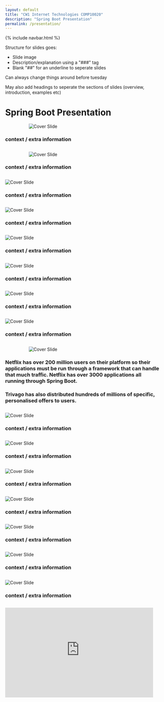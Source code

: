 ```yaml
---
layout: default
title: "CW1 Internet Technologies COMP10020"
description: "Spring Boot Presentation"
permalink: /presentation/
---
```


{% include navbar.html %}

<style>

.slide {
    width: 70%; 
    margin-left: auto; 
    margin-right: auto;
}

</style>
Structure for slides goes:
- Slide image
- Description/explanation using a "###" tag
- Blank "##" for an underline to seperate slides

Can always change things around before tuesday

May also add headings to seperate the sections of slides (overview, introduction, examples etc)


# Spring Boot Presentation
<div style="width: 70%; margin-left: auto; margin-right: auto">

![Cover Slide](Presentation/Slide1.jpg)

</div>

### context / extra information
##

<div class ="slide">

![Cover Slide](Presentation/Slide2.jpg)

</div>

### context / extra information
##

![Cover Slide](Presentation/Slide3.jpg)

### context / extra information
##

![Cover Slide](Presentation/Slide4.jpg)

### context / extra information
##

![Cover Slide](Presentation/Slide5.jpg)

### context / extra information
##

![Cover Slide](Presentation/Slide6.jpg)

### context / extra information
##

![Cover Slide](Presentation/Slide7.jpg)

### context / extra information
##

![Cover Slide](Presentation/Slide8.jpg)

### context / extra information
##

<div class = "slide">

![Cover Slide](Presentation/Slide9.jpg)
</div>

### Netflix has over 200 million users on their platform so their applications must be run through a framework that can handle that much traffic. Netflix has over 3000 applications all running through Spring Boot.

### Trivago has also distributed hundreds of millions of specific, personalised offers to users.
##

![Cover Slide](Presentation/Slide10.jpg)

### context / extra information
##

![Cover Slide](Presentation/Slide11.jpg)

### context / extra information
##

![Cover Slide](Presentation/Slide12.jpg)

### context / extra information
##

![Cover Slide](Presentation/Slide13.jpg)

### context / extra information
##

![Cover Slide](Presentation/Slide14.jpg)

### context / extra information
##

![Cover Slide](Presentation/Slide15.jpg)

### context / extra information
##

![Cover Slide](Presentation/Slide16.jpg)

### context / extra information
##



<iframe src="https://studentmailuwsac-my.sharepoint.com/personal/b00417433_studentmail_uws_ac_uk/_layouts/15/Doc.aspx?sourcedoc={e2e630db-c795-4e33-a02f-1503354f314e}&amp;action=embedview&amp;wdAr=1.7777777777777777" width="476px" height="288px" frameborder="0">This is an embedded <a target="_blank" href="https://office.com">Microsoft Office</a> presentation, powered by <a target="_blank" href="https://office.com/webapps">Office</a>.</iframe>